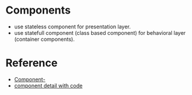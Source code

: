 # Components

- use stateless component for presentation layer.
- use statefull component (class based component) for behavioral layer (container components).

# Reference

- [Component-](https://medium.com/@dan_abramov/smart-and-dumb-components-7ca2f9a7c7d0)
- [component detail with code](https://scotch.io/courses/5-essential-react-concepts-to-know-before-learning-redux/presentational-and-container-component-pattern-in-react)
